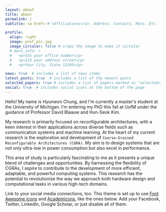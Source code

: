 ```yaml
---
layout: about
title: about
permalink: /
subtitle: <a href='#'>Affiliations</a>. Address. Contacts. Moto. Etc.

profile:
  align: right
  image: prof_pic.jpg
  image_circular: false # crops the image to make it circular
  # more_info: >
  #   <p>555 your office number</p>
  #   <p>123 your address street</p>
  #   <p>Your City, State 12345</p>

news: true  # includes a list of news items
latest_posts: true  # includes a list of the newest posts
selected_papers: true # includes a list of papers marked as "selected={true}"
social: true  # includes social icons at the bottom of the page
---
```


Hello! My name is Hyunwon Chung, and I'm currently a master's student at the University of Michigan. I'm entering my PhD this fall at UofM under the guidance of Professor David Blaauw and Hun-Seok Kim.

My research is primarily focused on reconfigurable architectures, with a keen interest in their applications across diverse fields such as communication systems and machine learning. At the heart of my current research is the exploration and development of `Coarse-Grained Reconfigurable Architectures (CGRA)`. My aim is to design systems that are not only ultra-low in power consumption but also excel in performance.

This area of study is particularly fascinating to me as it presents a unique blend of challenges and opportunities. By harnessing the flexibility of CGRAs, I aspire to contribute to the development of more efficient, adaptable, and powerful computing systems. This research has the potential to revolutionize the way we approach both hardware design and computational tasks in various high-tech domains.


Link to your social media connections, too. This theme is set up to use [Font Awesome icons](https://fontawesome.com/) and [Academicons](https://jpswalsh.github.io/academicons/), like the ones below. Add your Facebook, Twitter, LinkedIn, Google Scholar, or just disable all of them.